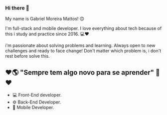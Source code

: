 ### Hi there 👋
My name is Gabriel Moreira Mattos! 😊

I'm full-stack and mobile developer. I love everything about tech because of this i study and practice since 2016. 💻❤

i'm passionate about solving problems and learning. Always open to new challenges and ready to face change!
Don't matter which problem is, i don't rest before solve this. 

## ❤🌎 "Sempre tem algo novo para se aprender" 🧠❤
- 💻 Front-End developer.
- ⚙ Back-End Developer.
- 📱 Mobile Developer.

<!--
**CodeMoreira/CodeMoreira** is a ✨ _special_ ✨ repository because its `README.md` (this file) appears on your GitHub profile.

Here are some ideas to get you started:

- 🔭 I’m currently working on ...
- 🌱 I’m currently learning ...
- 👯 I’m looking to collaborate on ...
- 🤔 I’m looking for help with ...
- 💬 Ask me about ...
- 📫 How to reach me: ...
- 😄 Pronouns: ...
- ⚡ Fun fact: ...
-->
